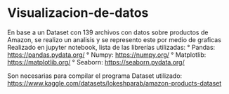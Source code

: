 # Visualizacion-de-datos
En base a un Dataset con 139 archivos con datos sobre productos de Amazon, se realizo un analisis y se represento este por medio de graficas
Realizado en jupyter notebook, lista de las librerías utilizadas: 
° Pandas: https://pandas.pydata.org/ 
° Numpy: https://numpy.org/
° Matplotlib: https://matplotlib.org/
° Seaborn: https://seaborn.pydata.org/

Son necesarias para compilar el programa
Dataset utilizado: https://www.kaggle.com/datasets/lokeshparab/amazon-products-dataset
